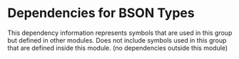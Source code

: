 
# Dependencies for BSON Types
This dependency information represents symbols that are used in this group but defined in other modules.  Does not include symbols used in this group that are defined inside this module.
(no dependencies outside this module)
